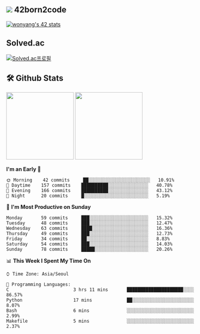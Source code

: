 
## <img src="https://img.shields.io/badge/-000000?style=flat&logo=42&logoColor=white"> 42born2code
[![wonyang's 42 stats](https://badge42.vercel.app/api/v2/cl5nhe5b6007809kydha7ht42/stats?cursusId=21&coalitionId=88)](https://profile.intra.42.fr/users/wonyang)

## Solved.ac
[![Solved.ac프로필](http://mazassumnida.wtf/api/v2/generate_badge?boj=bennyws)](https://solved.ac/bennyws)

## 🛠️ Github Stats
<p>
  <img height="180em" src="https://github-readme-stats-veggie-garden.vercel.app/api?username=gemstoneyang&show_icons=true&include_all_commits=true&bg_color=30,e96443,904e95&title_color=fff&text_color=fff">
  <img height="180em" src="https://github-readme-stats-veggie-garden.vercel.app/api/top-langs/?username=gemstoneyang&layout=compact&bg_color=30,e96443,904e95&title_color=fff&text_color=fff">
</p>

<!--START_SECTION:waka-->
**I'm an Early 🐤** 

```text
🌞 Morning    42 commits     ██░░░░░░░░░░░░░░░░░░░░░░░   10.91% 
🌆 Daytime    157 commits    ██████████░░░░░░░░░░░░░░░   40.78% 
🌃 Evening    166 commits    ██████████░░░░░░░░░░░░░░░   43.12% 
🌙 Night      20 commits     █░░░░░░░░░░░░░░░░░░░░░░░░   5.19%

```
📅 **I'm Most Productive on Sunday** 

```text
Monday       59 commits     ███░░░░░░░░░░░░░░░░░░░░░░   15.32% 
Tuesday      48 commits     ███░░░░░░░░░░░░░░░░░░░░░░   12.47% 
Wednesday    63 commits     ████░░░░░░░░░░░░░░░░░░░░░   16.36% 
Thursday     49 commits     ███░░░░░░░░░░░░░░░░░░░░░░   12.73% 
Friday       34 commits     ██░░░░░░░░░░░░░░░░░░░░░░░   8.83% 
Saturday     54 commits     ███░░░░░░░░░░░░░░░░░░░░░░   14.03% 
Sunday       78 commits     █████░░░░░░░░░░░░░░░░░░░░   20.26%

```


📊 **This Week I Spent My Time On** 

```text
⌚︎ Time Zone: Asia/Seoul

💬 Programming Languages: 
C                        3 hrs 11 mins       █████████████████████░░░░   86.57% 
Python                   17 mins             ██░░░░░░░░░░░░░░░░░░░░░░░   8.07% 
Bash                     6 mins              ░░░░░░░░░░░░░░░░░░░░░░░░░   2.99% 
Makefile                 5 mins              ░░░░░░░░░░░░░░░░░░░░░░░░░   2.37%

```


<!--END_SECTION:waka-->
